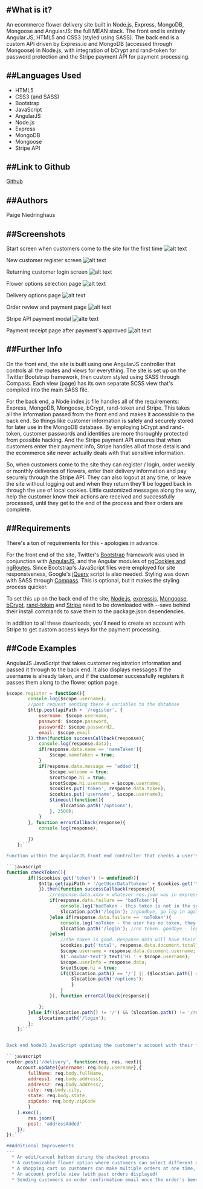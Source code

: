 #What is it?
---
An ecommerce flower delivery site built in Node.js, Express, MongoDB, Mongoose and AngularJS: the full MEAN stack. The front end is entirely Angular.JS, HTML5 and CSS3 (styled using SASS). The back end is a custom API driven by Express.io and MongoDB (accessed through Mongoose) in Node.js, with integration of bCrypt and rand-token for password protection and the Stripe payment API for payment processing. 

##Languages Used
---
  * HTML5
  * CSS3 (and SASS)
  * Bootstrap
  * JavaScript
  * AngularJS
  * Node.js
  * Express
  * MongoDB
  * Mongoose
  * Stripe API

##Link to Github
---
[Github](https://github.com/paigen11/ecommerce)

##Authors
---
Paige Niedringhaus

##Screenshots
---
Start screen when customers come to the site for the first time
![alt text]()

New customer register screen
![alt text]()

Returning customer login screen
![alt text]()

Flower options selection page
![alt text]()

Delivery options page
![alt text]()

Order review and payment page
![alt text]()

Stripe API payment modal
![alte text]()

Payment receipt page after payment's approved
![alt text]()

##Further Info
---
On the front end, the site is built using one AngularJS controller that controls all the routes and views for everything. The site is set up on the Twitter Bootstrap framework, then custom styled using SASS through Compass. Each view (page) has its own separate SCSS view that's compiled into the main SASS file. 

For the back end, a Node index.js file handles all of the requirements: Express, MongoDB, Mongoose, bCrypt, rand-token and Stripe. This takes all the information passed from the front end and makes it accessible to the back end. So things like customer information is safely and securely stored for later use in the MongoDB database. By employing bCrypt and rand-token, customer passwords and identities are more thoroughly protected from possible hacking. And the Stripe payment API ensures that when customers enter their payment info, Stripe handles all of those details and the ecommerce site never actually deals with that sensitive information.

So, when customers come to the site they can register / login, order weekly or monthly deliveries of flowers, enter their delivery information and pay securely through the Stripe API. They can also logout at any time, or leave the site without logging out and when they return they'll be logged back in through the use of local cookies. Little customized messages along the way, help the customer know their actions are received and successfully processed, until they get to the end of the process and their orders are complete.

##Requirements
---
There's a ton of requirements for this - apologies in advance.

For the front end of the site, Twitter's [Bootstrap](http://getbootstrap.com/getting-started/) framework was used in conjunction with [AngularJS](https://angularjs.org/), and the Angular modules of [ngCookies and ngRoutes](https://code.angularjs.org/1.5.8/). Since Bootstrap's JavaScript files were employed for site responsiveness, Google's [jQuery](https://ajax.googleapis.com/ajax/libs/jquery/2.2.4/jquery.min.js) script is also needed. Styling was down with SASS through [Compass](http://compass.kkbox.com/). This is optional, but it makes the styling process quicker.

To set this up on the back end of the site, [Node.js](https://docs.npmjs.com/getting-started/installing-node), [expressjs](http://expressjs.com/), [Mongoose](http://mongoosejs.com/), [bCrypt](https://www.npmjs.com/package/bcrypt), [rand-token](https://www.npmjs.com/package/rand-token) and [Stripe](https://stripe.com/docs/libraries) need to be downloaded with --save behind their install commands to save them to the package.json dependencies. 

In addition to all these downloads, you'll need to create an account with Stripe to get custom access keys for the payment processing.

##Code Examples
---
AngularJS JavaScript that takes customer registration information and passed it through to the back end. It also displays messages if the username is already taken, and if the customer successfully registers it passes them along to the flower option page.

```javascript
$scope.register = function(){
		console.log($scope.username);
		//post request sending these 4 variables to the database
		$http.post(apiPath + '/register', {
			username: $scope.username,
			password: $scope.password,
			password2: $scope.password2,
			email: $scope.email
		}).then(function successCallback(response){
			console.log(response.data);
			if(response.data.name == 'nameTaken'){
				$scope.nameTaken = true;
			}
			if(response.data.message == 'added'){
				$scope.welcome = true;
				$rootScope.hi = true;
				$rootScope.hi.username = $scope.username;
				$cookies.put('token', response.data.token);
				$cookies.put('username', $scope.username);
				$timeout(function(){
					$location.path('/options');
				}, 2500);
			}
		}, function errorCallback(response){
			console.log(response);
			
		})
	};```

Function within the AngularJS front end controller that checks a user's cookies to see if they have a token for the site (meaning they've visited before). If the token exists but there's something wrong, customers are routed to the login page, or if they don't have a token stored in their cookies, the only pages they can access are the home page, the login page or the register page. All other pages are behind a gate requiring the token (which is checked again when each page view changes). 

```javascript
function checkToken(){
		if(($cookies.get('token') != undefined)){	
			$http.get(apiPath + '/getUserData?token=' + $cookies.get('token'),{
			}).then(function successCallback(response){
				//response.data.xxxx = whatever res.json was in express
				if(response.data.failure == 'badToken'){
					console.log('badToken - this token is not in the system')
					$location.path('/login'); //goodbye, go log in again. token is expired or fake
				}else if(response.data.failure == 'noToken'){
					console.log('noToken - the user has no token, they cannot be here')
					$location.path('/login'); //no token. goodbye - log in again
				}else{
					//the token is good. Response.data will have their stuff in it
					$cookies.put('total', response.data.document.total);
					$scope.username = response.data.document.username;
					$('.navbar-text').text('Hi ' + $scope.username);
					$scope.userInfo = response.data;
					$rootScope.hi = true;
					if(($location.path() == '/') || ($location.path() == '/register') || (location.path == '/login')){
						$location.path('/options');
						}
					}	
				}), function errorCallback(response){

			};
		}else if(($location.path() != '/') && ($location.path() != '/register') && ($location.path() != '/login') && ($cookies.get('token') == undefined)){
			$location.path('/login');
		};
	};```			


Back end NodeJS JavaScript updating the customer's account with their flower delivery information entered on the front end of the site.

```javascript
router.post('/delivery', function(req, res, next){
	Account.update({username: req.body.username},{
		fullName: req.body.fullName,
		address1: req.body.address1,
		address2: req.body.address2,
		city: req.body.city,
		state: req.body.state,
		zipCode: req.body.zipCode
		}
	).exec();
		res.json({
		post: 'addressAdded'
	});
});```	

##Additional Improvements
---
  * An edit/cancel button during the checkout process
  * A customizable flower option where customers can select different delivery frequencies, specific flower types, etc.
  * A shopping cart so customers can make multiple orders at one time, if desired
  * An account profile view (with past orders displayed)
  * Sending customers an order confirmation email once the order's been placed
